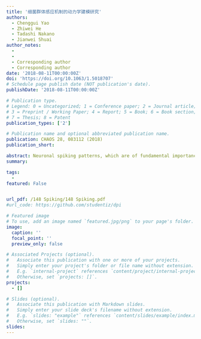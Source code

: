 ```yaml
---
title: '细菌群体感应机制的动力学建模研究'
authors:
  - Chenggui Yao
  - Zhiwei He
  - Tadashi Nakano
  - Jianwei Shuai
author_notes: 
  - 
  -  
  - Corresponding author
  - Corresponding author
date: '2018-08-11T00:00:00Z'
doi: 'https://doi.org/10.1063/1.5018707'
# Schedule page publish date (NOT publication's date).
publishDate: '2018-08-11T00:00:00Z'

# Publication type.
# Legend: 0 = Uncategorized; 1 = Conference paper; 2 = Journal article;
# 3 = Preprint / Working Paper; 4 = Report; 5 = Book; 6 = Book section;
# 7 = Thesis; 8 = Patent
publication_types: ['2']

# Publication name and optional abbreviated publication name.
publication: CHAOS 28, 083112 (2018)
publication_short: 

abstract: Neuronal spiking patterns, which are of fundamental importance for the understanding of information processing in neural systems, can be generated in response to different stimuli. We here investigate in detail the stimulus-induced spiking patterns in a biologically plausible neuron model in which the oxygen concentration and the dynamical concentrations of potassium, sodium, and chloride are considered. Various types of spiking patterns can be induced by the different external potassium accumulations in response to the stimulus, including two different types of epileptic seizure (SZ) and spreading depression (SD) states, two different mixed states of SD and SZ, SZ state with multi-burst, and tonic firing behaviors. Interestingly, we show that these rich spiking patterns can also be induced by the current stimulus with a low oxygen concentration. Furthermore, we reveal that the stimulus can induce two different phase transitions from the SD state to the SZ state according to the phase transition theory, which results in the different electrical activities. All these findings may provide insight into information processing in neural systems.
summary: 

tags:
  - 
featured: False


url_pdf: /148 Spiking/148 Spiking.pdf
#url_code: https://github.com/studentiz/dpi

# Featured image
# To use, add an image named `featured.jpg/png` to your page's folder.
image:
  caption: ''
  focal_point: ''
  preview_only: false

# Associated Projects (optional).
#   Associate this publication with one or more of your projects.
#   Simply enter your project's folder or file name without extension.
#   E.g. `internal-project` references `content/project/internal-project/index.md`.
#   Otherwise, set `projects: []`.
projects:
  - []

# Slides (optional).
#   Associate this publication with Markdown slides.
#   Simply enter your slide deck's filename without extension.
#   E.g. `slides: "example"` references `content/slides/example/index.md`.
#   Otherwise, set `slides: ""`.
slides:
---
```



